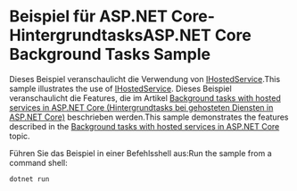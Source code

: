 # <a name="aspnet-core-background-tasks-sample"></a><span data-ttu-id="acd61-101">Beispiel für ASP.NET Core-Hintergrundtasks</span><span class="sxs-lookup"><span data-stu-id="acd61-101">ASP.NET Core Background Tasks Sample</span></span>

<span data-ttu-id="acd61-102">Dieses Beispiel veranschaulicht die Verwendung von [IHostedService](https://docs.microsoft.com/dotnet/api/microsoft.extensions.hosting.ihostedservice).</span><span class="sxs-lookup"><span data-stu-id="acd61-102">This sample illustrates the use of [IHostedService](https://docs.microsoft.com/dotnet/api/microsoft.extensions.hosting.ihostedservice).</span></span> <span data-ttu-id="acd61-103">Dieses Beispiel veranschaulicht die Features, die im Artikel [Background tasks with hosted services in ASP.NET Core (Hintergrundtasks bei gehosteten Diensten in ASP.NET Core)](https://docs.microsoft.com/aspnet/core/fundamentals/host/hosted-services) beschrieben werden.</span><span class="sxs-lookup"><span data-stu-id="acd61-103">This sample demonstrates the features described in the [Background tasks with hosted services in ASP.NET Core](https://docs.microsoft.com/aspnet/core/fundamentals/host/hosted-services) topic.</span></span>

<span data-ttu-id="acd61-104">Führen Sie das Beispiel in einer Befehlsshell aus:</span><span class="sxs-lookup"><span data-stu-id="acd61-104">Run the sample from a command shell:</span></span>

```
dotnet run
```
